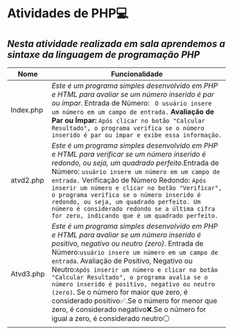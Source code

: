 # Atividades de PHP💻
## *Nesta atividade realizada em sala aprendemos a sintaxe da linguagem de programação PHP*

   | Nome | Funcionalidade |
   | ------- | ------ |
   | Index.php | *Este é um programa simples desenvolvido em PHP e HTML para avaliar se um número inserido é par ou ímpar*. Entrada de Número: ``` O usuário insere um número em um campo de entrada.``` **Avaliação de Par ou Ímpar:** ```Após clicar no botão "Calcular Resultado", o programa verifica se o número inserido é par ou ímpar e exibe essa informação.```
   | atvd2.php |*Este é um programa simples desenvolvido em PHP e HTML para verificar se um número inserido é redondo, ou seja, um quadrado perfeito*.Entrada de Número:  ```usuário insere um número em um campo de entrada.``` Verificação de Número Redondo: ```Após inserir um número e clicar no botão "Verificar", o programa verifica se o número inserido é redondo, ou seja, um quadrado perfeito. Um número é considerado redondo se a última cifra for zero, indicando que é um quadrado perfeito.``` |
   | Atvd3.php | *Este é um programa simples desenvolvido em PHP e HTML para avaliar se um número inserido é positivo, negativo ou neutro (zero)*.   Entrada de Número:```usuário insere um número em um campo de entrada```. Avaliação de Positivo, Negativo ou Neutro:```Após inserir um número e clicar no botão "Calcular Resultado", o programa avalia se o número inserido é positivo, negativo ou neutro (zero)```. Se o número for maior que zero, é considerado positivo✅.Se o número for menor que zero, é considerado negativo❌.Se o número for igual a zero, é considerado neutro⚪|
 
